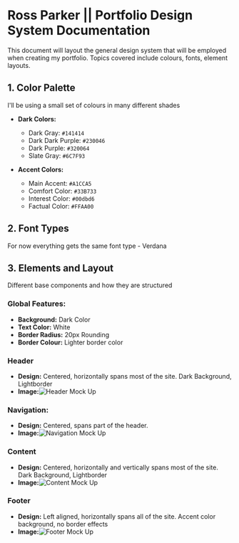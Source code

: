 # Ross Parker || Portfolio Design System Documentation

This document will layout the general design system that will be employed when creating my portfolio. Topics covered include colours, fonts, element layouts.

## **1. Color Palette**
I'll be using a small set of colours in many different shades

- **Dark Colors:**
	- Dark Gray: `#141414`
	- Dark Dark Purple: `#230046`
	- Dark Purple: `#320064`
	- Slate Gray: `#6C7F93`

- **Accent Colors:**
	- Main Accent: `#A1CCA5`
	- Comfort Color: `#33B733`
	- Interest Color: `#00dbd6`
	- Factual Color: `#FFAA00`

## **2. Font Types**
For now everything gets the same font type
	- Verdana

 ## **3. Elements and Layout**
 Different base components and how they are structured
 
 ### **Global Features:**
 - **Background:** Dark Color
 - **Text Color:** White
 - **Border Radius:** 20px Rounding
 - **Border Colour:** Lighter border color
 
 ### **Header**
 - **Design:** Centered, horizontally spans most of the site. Dark Background, Lightborder
 - **Image:**![Header Mock Up](imagelink.png)

### **Navigation:**
 - **Design:** Centered, spans part of the header.
 - **Image:**![Navigation Mock Up](imagelink.png)

### **Content**
 - **Design:** Centered, horizontally and vertically spans most of the site. Dark Background, Lightborder
 - **Image:**![Content Mock Up](imagelink.png)

### **Footer**
 - **Design:** Left aligned, horizontally spans all of the site. Accent color background, no border effects
 - **Image:**![Footer Mock Up](imagelink.png)
	
